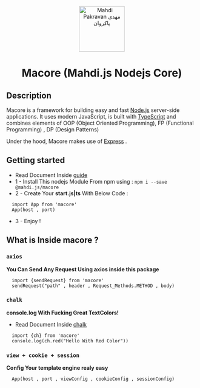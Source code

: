 <p align="center">
  <a href="http://macore.ir" target="blank"><img src="https://s16.picofile.com/file/8424560968/profile_pic.png" width="120" alt="Mahdi Pakravan مهدی پاکروان" /></a>
  <h1 align="center">Macore <span>(Mahdi.js Nodejs Core)</span></h1>
</p>


## Description

Macore is a framework for building easy and fast <a href="http://nodejs.org" target="_blank">Node.js</a> server-side applications. It uses modern JavaScript, is built with  <a href="http://www.typescriptlang.org" target="_blank">TypeScript</a> and combines elements of OOP (Object Oriented Programming), FP (Functional Programming) , DP (Design Patterns)

<p>Under the hood, Macore makes use of <a href="https://expressjs.com/" target="_blank">Express</a> .

## Getting started

* Read Document Inside [guide](https://docs.macore.ir)
* 1 - Install This nodejs Module From npm using : ``` npm i --save @mahdi.js/macore ```
* 2 - Create Your <b>start.js|ts</b> With Below Code : 
```
  import App from 'macore'
  App(host , port)
```
* 3 - Enjoy !

## What is Inside macore ?

### `axios`
**You Can Send Any Request Using axios inside this package**
```
  import {sendRequest} from 'macore'
  sendRequest("path" , header , Request_Methods.METHOD , body) 
```

### `chalk`
**console.log With Fucking Great TextColors!**
* Read Document Inside [chalk](https://npmjs.com/package/chalk)
```
  import {ch} from 'macore'
  console.log(ch.red("Hello With Red Color"))
```

### `view + cookie + session`
**Config Your template engine realy easy**
```
  App(host , port , viewConfig , cookieConfig , sessionConfig)
```
